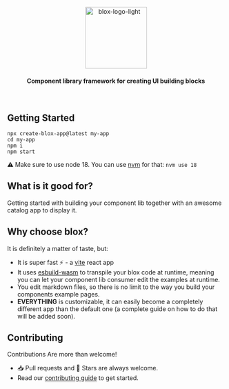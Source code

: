 <p align="center">
  <a href="[https://github.com/sharonamr/blox](https://github.com/sharonamr/blox)">
    <picture>
      <source media="(prefers-color-scheme: dark)" srcset="https://user-images.githubusercontent.com/3920806/205497219-f194c30e-4e6d-4ee6-8687-c7d04408d628.png">
      <img width="143" alt="blox-logo-light" src="https://user-images.githubusercontent.com/3920806/205497048-c7de4f67-a7cd-42e4-aa77-97ceddad0d62.png">
    </picture>
    
  </a>
</p>
<h4 align="center">Component library framework for creating UI building blocks</h4>
<br/>

## Getting Started
```
npx create-blox-app@latest my-app
cd my-app
npm i
npm start
```
⚠️ Make sure to use node 18.
You can use [nvm](https://github.com/nvm-sh/nvm) for that: `nvm use 18`

## What is it good for?
Getting started with building your component lib together with an awesome catalog app to display it.
## Why choose blox?
It is definitely a matter of taste, but:
- It is super fast ⚡ - a [vite](https://vitejs.dev/) react app 
- It uses [esbuild-wasm](https://github.com/evanw/esbuild) to transpile your blox code at runtime, meaning you can let your component lib consumer edit the examples at runtime.
- You edit markdown files, so there is no limit to the way you build your components example pages.
- **EVERYTHING** is customizable, it can easily become a completely different app than the default one (a complete guide on how to do that will be added soon).

## Contributing
Contributions Are more than welcome!

- 📥 Pull requests and 🌟 Stars are always welcome.
- Read our [contributing guide](CONTRIBUTING.md) to get started.
